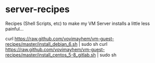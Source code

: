 server-recipes
==============

Recipes (Shell Scripts, etc) to make my VM Server installs a little less painful...

curl https://raw.github.com/vovimayhem/vm-guest-recipes/master/install_debian_6.sh | sudo sh
curl https://raw.github.com/vovimayhem/vm-guest-recipes/master/install_centos_5-8_gitlab.sh | sudo sh
